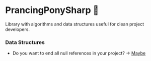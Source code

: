 # PrancingPonySharp 🦄
 Library with algorithms and data structures useful for clean project developers.
 
 ### Data Structures
 * Do you want to end all null references in your project? -> [Maybe](PrancingPonySharp/DataStructures/Maybe/README.md)
